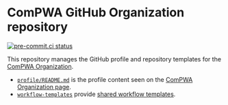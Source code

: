 # ComPWA GitHub Organization repository

[![pre-commit.ci status](https://results.pre-commit.ci/badge/github/ComPWA/.github/main.svg)](https://results.pre-commit.ci/latest/github/ComPWA/.github/main)

This repository manages the GitHub profile and repository templates for the [ComPWA Organization](https://github.com/ComPWA).

- [`profile/README.md`](./profile/README.md) is the profile content seen on the [ComPWA Organization page](https://github.com/ComPWA).
- [`workflow-templates`](./workflow-templates) provide [shared workflow templates](https://docs.github.com/en/actions/learn-github-actions/sharing-workflows-with-your-organization).
